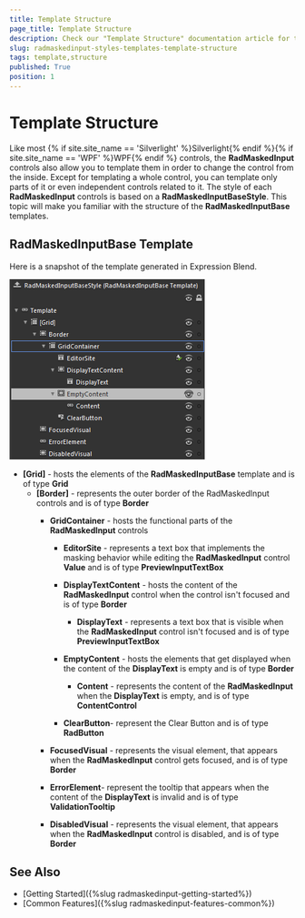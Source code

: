 ```yaml
---
title: Template Structure
page_title: Template Structure
description: Check our "Template Structure" documentation article for the RadMaskedInput WPF control.
slug: radmaskedinput-styles-templates-template-structure
tags: template,structure
published: True
position: 1
---
```


# Template Structure

Like most {% if site.site_name == 'Silverlight' %}Silverlight{% endif %}{% if site.site_name == 'WPF' %}WPF{% endif %} controls, the __RadMaskedInput__ controls also allow you to template them in order to change the control from the inside. Except for templating a whole control, you can template only parts of it or even independent controls related to it. The style of each __RadMaskedInput__ controls is based on a __RadMaskedInputBaseStyle__. This topic will make you familiar with the structure of the __RadMaskedInputBase__ templates. 

## RadMaskedInputBase Template

Here is a snapshot of the template generated in Expression Blend.

![](images/radmaskedinput_templates_maskedinputbase.png)

* __[Grid]__ - hosts the elements of the __RadMaskedInputBase__ template and is of type __Grid__
	* __[Border]__ - represents the outer border of the RadMaskedInput controls and is of type __Border__
		* __GridContainer__ - hosts the functional parts of the __RadMaskedInput__ controls
			* __EditorSite__ - represents a text box that implements the masking behavior while editing the __RadMaskedInput__ control __Value__ and is of type __PreviewInputTextBox__

			* __DisplayTextContent__ - hosts the content of the __RadMaskedInput__ control when the control isn't focused and is of type __Border__
				* __DisplayText__ - represents a text box that is visible when the __RadMaskedInput__ control isn't focused and is of type __PreviewInputTextBox__

			* __EmptyContent__ - hosts the elements that get displayed when the content of the __DisplayText__ is empty and is of type __Border__
				* __Content__ - represents the content of the __RadMaskedInput__ when the __DisplayText__ is empty, and is of type __ContentControl__

			* __ClearButton__- represent the Clear Button and is of type __RadButton__

		* __FocusedVisual__ - represents the visual element, that appears when the __RadMaskedInput__ control gets focused, and is of type __Border__
		
		* __ErrorElement__- represent the tooltip that appears when the content of the __DisplayText__ is invalid and is of type __ValidationTooltip__

		* __DisabledVisual__ - represents the visual element, that appears when the __RadMaskedInput__ control is disabled, and is of type __Border__

## See Also
 * [Getting Started]({%slug radmaskedinput-getting-started%})
 * [Common Features]({%slug radmaskedinput-features-common%})